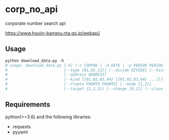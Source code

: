 # corp_no_api
corporate number search api

https://www.houjin-bangou.nta.go.jp/webapi/

## Usage

```python
python download_data.py -h
# usage: download_data.py [-h] (-c CORPNO | -d DATE | -p PERIOD PERIOD | -n NAME)
#                         [--type {01,02,12}] [--divide DIVIDE] [--history {0,1}]
#                         [--address ADDRESS]
#                         [--kind [{01,02,03,04} [{01,02,03,04} ...]]]
#                         [--fromto FROMTO FROMTO] [--mode {1,2}]
#                         [--target {1,2,3}] [--change {0,1}] [--close {0,1}]
```

## Requirements

python(>=3.6) and the following libraries:

* requests
* pyyaml
